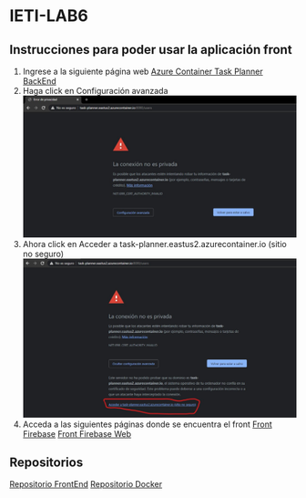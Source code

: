 # IETI-LAB6
## Instrucciones para poder usar la aplicación front
1. Ingrese a la siguiente página web
[Azure Container Task Planner BackEnd](https://task-planner.eastus2.azurecontainer.io:8080/users)
2. Haga click en Configuración avanzada
![](img/avanzada.jpg)
3. Ahora click en Acceder a task-planner.eastus2.azurecontainer.io (sitio no seguro)
![](img/config.jpg)
4. Acceda a las siguientes páginas donde se encuentra el front
[Front Firebase](https://users-listjmd.firebaseapp.com/)
[Front Firebase Web](https://users-listjmd.web.app/)

## Repositorios

[Repositorio FrontEnd](https://github.com/juanmd9/IETI-LAB6-FRONT)
[Repositorio Docker](https://hub.docker.com/repository/docker/juanmmd9/ieti-backend)